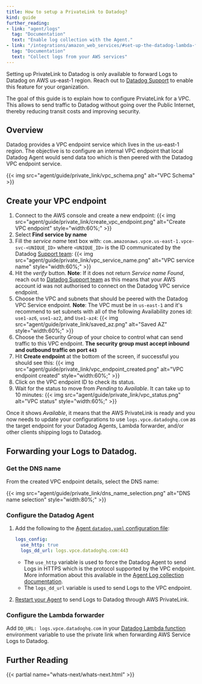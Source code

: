 ```yaml
---
title: How to setup a PrivateLink to Datadog?
kind: guide
further_reading:
- link: "agent/logs"
  tag: "Documentation"
  text: "Enable log collection with the Agent."
- link: "/integrations/amazon_web_services/#set-up-the-datadog-lambda-function"
  tag: "Documentation"
  text: "Collect logs from your AWS services"
---
```


<div class="alert alert-warning">
Setting up PrivateLink to Datadog is only available to forward Logs to Datadog on <bold>AWS us-east-1 region</bold>. Reach out to <a href="/help">Datadog Support</a> to enable this feature for your organization.
</div>

The goal of this guide is to explain how to configure PrviateLink for a VPC. This allows to send traffic to Datadog without going over the Public Internet, thereby reducing transit costs and improving security.

## Overview

Datadog provides a VPC endpoint service which lives in the us-east-1 region. The objective is to configure an internal VPC endpoint that local Datadog Agent would send data too which is then peered with the Datadog VPC endpoint service.

{{< img src="agent/guide/private_link/vpc_schema.png" alt="VPC Schema" >}}

## Create your VPC endpoint

1. Connect to the AWS console and create a new endpoint:
    {{< img src="agent/guide/private_link/create_vpc_endpoint.png" alt="Create VPC endpoint" style="width:60%;" >}}
2. Select **Find service by name**
3. Fill the *service name* text box with: `com.amazonaws.vpce.us-east-1.vpce-svc-<UNIQUE_ID>` where `<UNIQUE_ID>` is the ID communicated by the Datadog [Support team][1]:
    {{< img src="agent/guide/private_link/vpc_service_name.png" alt="VPC service name" style="width:60%;" >}}
4. Hit the *verify* button.
    **Note**: If it does not return *Service name Found*, reach out to [Datadog Support team][1] as this means that your AWS account id was not authorised to connect on the Datadog VPC service endpoint.
5. Choose the VPC and subnets that should be peered with the Datadog VPC Service endpoint.
    **Note**: The VPC must be in `us-east-1` and it's recommend to set subnets with all of the following Availability zones id: `use1-az6`, `use1-az2`, and `Use1-az4`:
    {{< img src="agent/guide/private_link/saved_az.png" alt="Saved AZ" style="width:60%;" >}}
6. Choose the Security Group of your choice to control what can send traffic to this VPC endpoint.
    **The security group must accept inbound and outbound traffic on port `443`**
7. Hit **Create endpoint** at the bottom of the screen, if successful you should see this:
    {{< img src="agent/guide/private_link/vpc_endpoint_created.png" alt="VPC endpoint created" style="width:60%;" >}}
8. Click on the VPC endpoint ID to check its status.
9. Wait for the status to move from *Pending* to *Available*. It can take up to 10 minutes:
    {{< img src="agent/guide/private_link/vpc_status.png" alt="VPC status" style="width:60%;" >}}

Once it shows *Available*, it means that the AWS PrivateLink is ready and you now needs to update your configurations to use `logs.vpce.datadoghq.com` as the target endpoint for your Datadog Agents, Lambda forwarder, and/or other clients shipping logs to Datadog.

## Forwarding your Logs to Datadog.

### Get the DNS name

From the created VPC endpoint details, select the DNS name:

{{< img src="agent/guide/private_link/dns_name_selection.png" alt="DNS name selection" style="width:80%;" >}}

### Configure the Datadog Agent

1. Add the following to the [Agent `datadog.yaml` configuration file][2]:

    ```yaml
    logs_config:
      use_http: true
      logs_dd_url: logs.vpce.datadoghq.com:443
    ```

    * The `use_http` variable is used to force the Datadog Agent to send Logs in HTTPS which is the protocol supported by the VPC endpoint. More information about this available in the [Agent Log collection documentation][3].
    * The `logs_dd_url` variable is used to send Logs to the VPC endpoint.

2. [Restart your Agent][4] to send Logs to Datadog through AWS PrivateLink.

### Configure the Lambda forwarder

Add `DD_URL: logs.vpce.datadoghq.com` in your [Datadog Lambda function][5] environment variable to use the private link when forwarding AWS Service Logs to Datadog.

## Further Reading

{{< partial name="whats-next/whats-next.html" >}}

[1]: /help
[2]: /agent/guide/agent-configuration-files/#agent-main-configuration-file
[3]: /agent/logs/?tab=tailexistingfiles#send-logs-over-https
[4]: /agent/guide/agent-commands/#restart-the-agent
[5]: /integrations/amazon_web_services/#set-up-the-datadog-lambda-function
